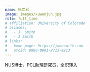 ```yaml
---
name: 徐文君
image: images/xuwenjun.jpg
role: full_time
# affiliation: University of Colorado
# aliases:
#   - J. Smith
#   - J Smith
# links:
#   home-page: https://janesmith.com
#   orcid: 0000-0001-8713-9213
---
```


NUS博士，PCL助理研究员，全职转入




